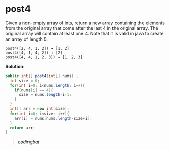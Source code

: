 # post4

Given a non-empty array of ints, return a new array containing the elements from the original array that come after the last 4 in the original array. The original array will contain at least one 4. Note that it is valid in java to create an array of length 0.

```
post4([2, 4, 1, 2]) → [1, 2]
post4([4, 1, 4, 2]) → [2]
post4([4, 4, 1, 2, 3]) → [1, 2, 3]
```

**Solution:**

```java
public int[] post4(int[] nums) {
  int size = 0;
  for(int i=0; i<nums.length; i++){
    if(nums[i] == 4){
      size = nums.length-i-1;
    }
  }
  int[] arr = new int[size];
  for(int i=0; i<size; i++){
    arr[i] = nums[nums.length-size+i];
  }
  return arr;
}
```

> _[codingbat](https://codingbat.com/prob/p164144)_